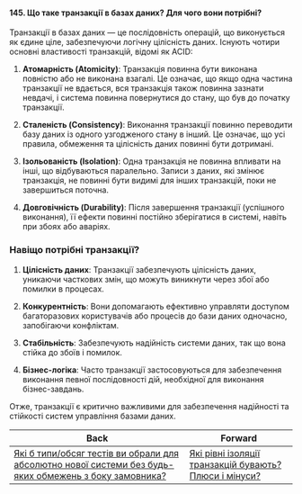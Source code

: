 #### 145. Що таке транзакції в базах даних? Для чого вони потрібні?

Транзакції в базах даних — це послідовність операцій, що виконується як єдине ціле, забезпечуючи логічну цілісність даних. Існують чотири основні властивості транзакцій, відомі як ACID:

1. **Атомарність (Atomicity)**: Транзакція повинна бути виконана повністю або не виконана взагалі. Це означає, що якщо одна частина транзакції не вдається, вся транзакція також повинна зазнати невдачі, і система повинна повернутися до стану, що був до початку транзакції.

2. **Сталеність (Consistency)**: Виконання транзакції повинно переводити базу даних із одного узгодженого стану в інший. Це означає, що усі правила, обмеження та цілісність даних повинні бути дотримані.

3. **Ізольованість (Isolation)**: Одна транзакція не повинна впливати на інші, що відбуваються паралельно. Записи з даних, які змінює транзакція, не повинні бути видимі для інших транзакцій, поки не завершиться поточна.

4. **Довговічність (Durability)**: Після завершення транзакції (успішного виконання), її ефекти повинні постійно зберігатися в системі, навіть при збоях або аваріях.

### Навіщо потрібні транзакції?

1. **Цілісність даних**: Транзакції забезпечують цілісність даних, уникаючи часткових змін, що можуть виникнути через збої або помилки в процесах.

2. **Конкурентність**: Вони допомагають ефективно управляти доступом багаторазових користувачів або процесів до бази даних одночасно, запобігаючи конфліктам.

3. **Стабільність**: Забезпечують надійність системи даних, так що вона стійка до збоїв і помилок.

4. **Бізнес-логіка**: Часто транзакції застосовуються для забезпечення виконання певної послідовності дій, необхідної для виконання бізнес-завдань.

Отже, транзакції є критично важливими для забезпечення надійності та стійкості систем управління базами даних.

| Back | Forward |
|---|---|
| [Які б типи/обсяг тестів ви обрали для абсолютно нової системи без будь-яких обмежень з боку замовника?](/ua/middle/testing/what-typestests-volumes-did-you-select-for-brand-new-system-with-no-client-constraints.md)  | [Які рівні ізоляції транзакцій бувають? Плюси і мінуси?](/ua/middle/database/what-are-the-levels-of-transaction-isolation-advantages-and-disadvantages.md) |